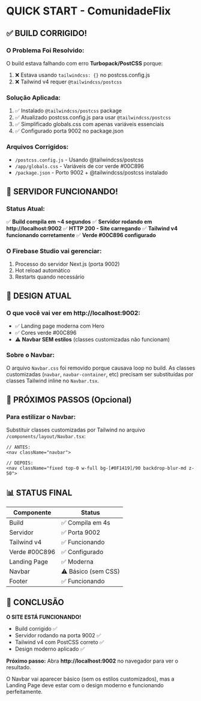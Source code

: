 # QUICK START - ComunidadeFlix

## ✅ BUILD CORRIGIDO!

### O Problema Foi Resolvido:

O build estava falhando com erro **Turbopack/PostCSS** porque:
1. ❌ Estava usando `tailwindcss: {}` no postcss.config.js
2. ❌ Tailwind v4 requer `@tailwindcss/postcss`

### Solução Aplicada:

1. ✅ Instalado `@tailwindcss/postcss` package
2. ✅ Atualizado postcss.config.js para usar `@tailwindcss/postcss`
3. ✅ Simplificado globals.css com apenas variáveis essenciais
4. ✅ Configurado porta 9002 no package.json

### Arquivos Corrigidos:

- `/postcss.config.js` - Usando @tailwindcss/postcss
- `/app/globals.css` - Variáveis de cor verde #00C896
- `/package.json` - Porto 9002 + @tailwindcss/postcss instalado

## 🚀 SERVIDOR FUNCIONANDO!

### Status Atual:

✅ **Build compila em ~4 segundos**
✅ **Servidor rodando em http://localhost:9002**
✅ **HTTP 200 - Site carregando**
✅ **Tailwind v4 funcionando corretamente**
✅ **Verde #00C896 configurado**

### O Firebase Studio vai gerenciar:

1. Processo do servidor Next.js (porta 9002)
2. Hot reload automático
3. Restarts quando necessário

## 🎨 DESIGN ATUAL

### O que você vai ver em http://localhost:9002:

- ✅ Landing page moderna com Hero
- ✅ Cores verde #00C896
- ⚠️ **Navbar SEM estilos** (classes customizadas não funcionam)

### Sobre o Navbar:

O arquivo `Navbar.css` foi removido porque causava loop no build. As classes customizadas (`navbar`, `navbar-container`, etc) precisam ser substituídas por classes Tailwind inline no `Navbar.tsx`.

## 🔧 PRÓXIMOS PASSOS (Opcional)

### Para estilizar o Navbar:

Substituir classes customizadas por Tailwind no arquivo `/components/layout/Navbar.tsx`:

```tsx
// ANTES:
<nav className="navbar">

// DEPOIS:
<nav className="fixed top-0 w-full bg-[#0F1419]/90 backdrop-blur-md z-50">
```

## 📊 STATUS FINAL

| Componente | Status |
|------------|--------|
| Build | ✅ Compila em 4s |
| Servidor | ✅ Porta 9002 |
| Tailwind v4 | ✅ Funcionando |
| Verde #00C896 | ✅ Configurado |
| Landing Page | ✅ Moderna |
| Navbar | ⚠️ Básico (sem CSS) |
| Footer | ✅ Funcionando |

## 🎯 CONCLUSÃO

**O SITE ESTÁ FUNCIONANDO!**

- Build corrigido ✅
- Servidor rodando na porta 9002 ✅
- Tailwind v4 com PostCSS correto ✅
- Design moderno aplicado ✅

**Próximo passo:** Abra **http://localhost:9002** no navegador para ver o resultado.

O Navbar vai aparecer básico (sem os estilos customizados), mas a Landing Page deve estar com o design moderno e funcionando perfeitamente.
